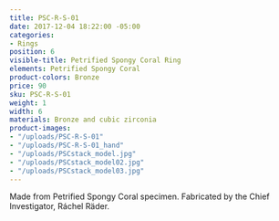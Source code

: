 ```yaml
---
title: PSC-R-S-01
date: 2017-12-04 18:22:00 -05:00
categories:
- Rings
position: 6
visible-title: Petrified Spongy Coral Ring
elements: Petrified Spongy Coral
product-colors: Bronze
price: 90
sku: PSC-R-S-01
weight: 1
width: 6
materials: Bronze and cubic zirconia
product-images:
- "/uploads/PSC-R-S-01"
- "/uploads/PSC-R-S-01_hand"
- "/uploads/PSCstack_model.jpg"
- "/uploads/PSCstack_model02.jpg"
- "/uploads/PSCstack_model03.jpg"
---
```


Made from Petrified Spongy Coral specimen. Fabricated by the Chief Investigator, Ráchel Räder.

